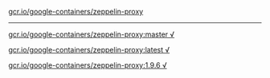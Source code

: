 [gcr.io/google-containers/zeppelin-proxy](https://hub.docker.com/r/anjia0532/google-containers.zeppelin-proxy/tags/) 

----
[gcr.io/google-containers/zeppelin-proxy:master √](https://hub.docker.com/r/anjia0532/google-containers.zeppelin-proxy/tags/)

[gcr.io/google-containers/zeppelin-proxy:latest √](https://hub.docker.com/r/anjia0532/google-containers.zeppelin-proxy/tags/)

[gcr.io/google-containers/zeppelin-proxy:1.9.6 √](https://hub.docker.com/r/anjia0532/google-containers.zeppelin-proxy/tags/)

